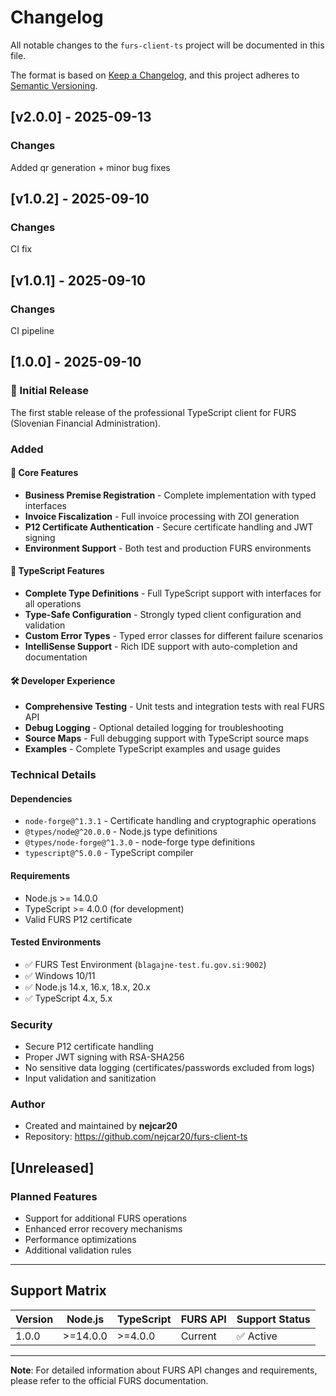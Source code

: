# Changelog

All notable changes to the `furs-client-ts` project will be documented in this file.

The format is based on [Keep a Changelog](https://keepachangelog.com/en/1.0.0/),
and this project adheres to [Semantic Versioning](https://semver.org/spec/v2.0.0.html).

## [v2.0.0] - 2025-09-13

### Changes
Added qr generation + minor bug fixes

## [v1.0.2] - 2025-09-10

### Changes
CI fix

## [v1.0.1] - 2025-09-10

### Changes

CI pipeline

## [1.0.0] - 2025-09-10

### 🎉 Initial Release

The first stable release of the professional TypeScript client for FURS (Slovenian Financial Administration).

### Added

#### 🏢 Core Features

- **Business Premise Registration** - Complete implementation with typed interfaces
- **Invoice Fiscalization** - Full invoice processing with ZOI generation
- **P12 Certificate Authentication** - Secure certificate handling and JWT signing
- **Environment Support** - Both test and production FURS environments

#### 🎯 TypeScript Features

- **Complete Type Definitions** - Full TypeScript support with interfaces for all operations
- **Type-Safe Configuration** - Strongly typed client configuration and validation
- **Custom Error Types** - Typed error classes for different failure scenarios
- **IntelliSense Support** - Rich IDE support with auto-completion and documentation

#### 🛠️ Developer Experience

- **Comprehensive Testing** - Unit tests and integration tests with real FURS API
- **Debug Logging** - Optional detailed logging for troubleshooting
- **Source Maps** - Full debugging support with TypeScript source maps
- **Examples** - Complete TypeScript examples and usage guides

### Technical Details

#### Dependencies

- `node-forge@^1.3.1` - Certificate handling and cryptographic operations
- `@types/node@^20.0.0` - Node.js type definitions
- `@types/node-forge@^1.3.0` - node-forge type definitions
- `typescript@^5.0.0` - TypeScript compiler

#### Requirements

- Node.js >= 14.0.0
- TypeScript >= 4.0.0 (for development)
- Valid FURS P12 certificate

#### Tested Environments

- ✅ FURS Test Environment (`blagajne-test.fu.gov.si:9002`)
- ✅ Windows 10/11
- ✅ Node.js 14.x, 16.x, 18.x, 20.x
- ✅ TypeScript 4.x, 5.x

### Security

- Secure P12 certificate handling
- Proper JWT signing with RSA-SHA256
- No sensitive data logging (certificates/passwords excluded from logs)
- Input validation and sanitization

### Author

- Created and maintained by **nejcar20**
- Repository: https://github.com/nejcar20/furs-client-ts

## [Unreleased]

### Planned Features

- Support for additional FURS operations
- Enhanced error recovery mechanisms
- Performance optimizations
- Additional validation rules

---

## Support Matrix

| Version | Node.js  | TypeScript | FURS API | Support Status |
| ------- | -------- | ---------- | -------- | -------------- |
| 1.0.0   | >=14.0.0 | >=4.0.0    | Current  | ✅ Active      |

---

**Note**: For detailed information about FURS API changes and requirements, please refer to the official FURS documentation.
